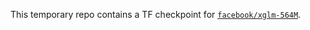 This temporary repo contains a TF checkpoint for [`facebook/xglm-564M`](https://huggingface.co/facebook/xglm-564M).